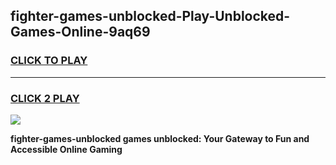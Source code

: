 
## fighter-games-unblocked-Play-Unblocked-Games-Online-9aq69
<h3>
<a href="https://premium76.site?title=fighter-games-unblocked&ref=25A">CLICK TO PLAY</a></h3>
<hr>

<h3>
<a href="https://premium76.site?title=fighter-games-unblocked&ref=25A">CLICK 2 PLAY</a>
  
</h3>

<a href="https://premium76.site?title=fighter-games-unblocked&ref=25A"><img src="https://clearcache.store/games.png"></a>


**fighter-games-unblocked games unblocked: Your Gateway to Fun and Accessible Online Gaming**

